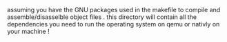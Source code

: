 assuming you have the GNU packages used in the makefile to compile and assemble/disasselble object files .
this directory will contain all the dependencies you need to run the operating system on qemu or nativly on your machine !
